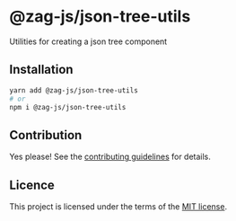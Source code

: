 # @zag-js/json-tree-utils

Utilities for creating a json tree component

## Installation

```sh
yarn add @zag-js/json-tree-utils
# or
npm i @zag-js/json-tree-utils
```

## Contribution

Yes please! See the [contributing guidelines](https://github.com/chakra-ui/zag/blob/main/CONTRIBUTING.md) for details.

## Licence

This project is licensed under the terms of the [MIT license](https://github.com/chakra-ui/zag/blob/main/LICENSE).
